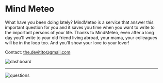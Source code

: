 Mind Meteo
===========

What have you been doing lately?
MindMeteo is a service that answer this important question for you and it saves you time when you want to write to the important persons of your life.
Thanks to MindMeteo, even after a long day you'll write to your old friend living abroad, your mama, your colleagues will be in the loop too. And you'll show your love to your lover!

Contact: the.devitito@gmail.com

![dashboard](https://devitito.github.com/mymindmeteo/images/mm-dashboard.png)
* * *
![questions](https://devitito.github.com/mymindmeteo/images/mm-questions.png)

